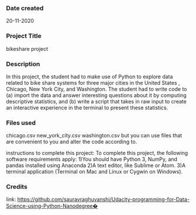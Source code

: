 ### Date created
20-11-2020


### Project Title
bikeshare project


### Description
In this project, the student had to make use of Python to explore data related to bike share systems for three major cities in the United States , Chicago, New York City, and Washington. The student had to write code to (a) import the data and answer interesting questions about it by computing descriptive statistics, and (b) write a script that takes in raw input to create an interactive experience in the terminal to present these statistics.


### Files used
chicago.csv
new_york_city.csv
washington.csv
but you can use files that are convenient to you and alter the code according to.

instructions to complete this project:
To complete this project, the following software requirements apply:
1)You should have Python 3, NumPy, and pandas installed using Anaconda
2)A text editor, like Sublime or Atom.
3)A terminal application (Terminal on Mac and Linux or Cygwin on Windows).


### Credits
link: https://github.com/sauravraghuvanshi/Udacity-programming-for-Data-Science-using-Python-Nanodegree�
